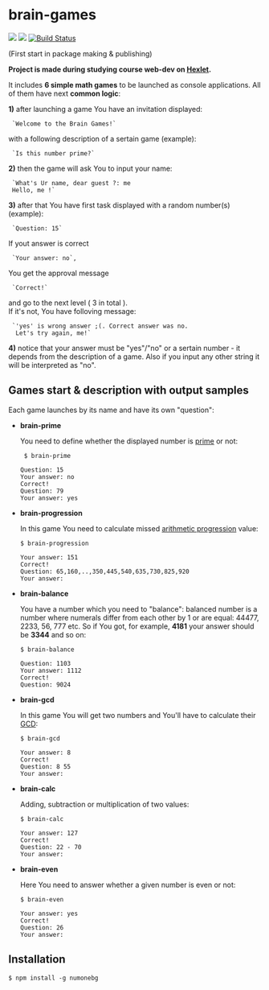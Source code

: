 <h1>brain-games</h1>

<a href="https://codeclimate.com/github/TyrionFront/project-lvl1-s304/maintainability"><img src="https://api.codeclimate.com/v1/badges/48c4404a15984e14868f/maintainability" /></a>
<a href="https://codeclimate.com/github/TyrionFront/project-lvl1-s304/test_coverage"><img src="https://api.codeclimate.com/v1/badges/48c4404a15984e14868f/test_coverage" /></a>
[![Build Status](https://travis-ci.org/TyrionFront/project-lvl1-s304.svg?branch=master)](https://travis-ci.org/TyrionFront/project-lvl1-s304)

(First start in package making & publishing)

**Project is made during studying course web-dev on [Hexlet](https://ru.hexlet.io/).**

It includes **6 simple math games** to be launched as console applications.
All of them have next **common logic**:

**1)** after launching a game You have an invitation displayed:

     `Welcome to the Brain Games!`
  
   with a following description of a sertain game (example):
  
     `Is this number prime?`
     
**2)** then the game will ask You to input your name:

     `What's Ur name, dear guest ?: me
     Hello, me !`
  
**3)** after that You have first task displayed with a random number(s) (example):

     `Question: 15`
     
   If yout answer is correct
   
     `Your answer: no`,
     
   You get the approval message
     
     `Correct!`
     
   and go to the next level ( 3  in total ).  
   If it's not, You have folloving message:
   
     `'yes' is wrong answer ;(. Correct answer was no.
      Let's try again, me!`
      
**4)** notice that your answer must be "yes"/"no" or a sertain number - it depends from the description of a game. Also if 
   you input any other string it will be interpreted as "no".

<h2>Games start & description with output samples</h2>

Each game launches by its name and have its own "question":

* **brain-prime**

  You need to define whether the displayed number is [prime](https://en.wikipedia.org/wiki/Prime_number) or not:  
  
  ``` $ brain-prime```
  ```
  Question: 15
  Your answer: no
  Correct!
  Question: 79
  Your answer: yes
  ```


* **brain-progression**

  In this game You need to calculate missed [arithmetic progression](https://en.wikipedia.org/wiki/Arithmetic_progression) value: 
  
  ```$ brain-progression```
  ```Question: 7,79,..,223,295,367,439,511,583,655
  Your answer: 151
  Correct!
  Question: 65,160,..,350,445,540,635,730,825,920
  Your answer: 
  ```
  
  
* **brain-balance**

  You have a number which you need to "balance": balanced number is a number where numerals differ from each other by 1 or
  are equal: 44477, 2233, 56, 777 etc. So if You got, for example, **4181** your answer should be **3344** and so on:
  
  ```$ brain-balance```
  
  ```
  Question: 1103
  Your answer: 1112
  Correct!
  Question: 9024
  ```

* **brain-gcd**

  In this game You will get two numbers and You'll have to calculate their [GCD](https://en.wikipedia.org/wiki/Greatest_common_divisor):
  
  ```$ brain-gcd```
  ```Question: 8 24
  Your answer: 8
  Correct!
  Question: 8 55
  Your answer: 
  ```

* **brain-calc**

  Adding, subtraction or multiplication of two values:
  
  ```$ brain-calc```
  ```Question: 71 + 56
  Your answer: 127
  Correct!
  Question: 22 - 70
  Your answer:
  ```

* **brain-even**

  Here You need to answer whether a given number is even or not:
  
  ```$ brain-even```
  ```Question: 68
  Your answer: yes
  Correct!
  Question: 26
  Your answer:
  ```

<h2>Installation</h2>

```$ npm install -g numonebg```

